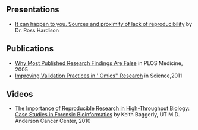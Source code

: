 ## Presentations

* [It can happen to you.
  Sources and proximity of lack of reproducibility](docs/it-can-happen-to-you.pdf)
  by Dr. Ross Hardison
  
## Publications

* [Why Most Published Research Findings Are False](http://journals.plos.org/plosmedicine/article?id=10.1371/journal.pmed.0020124) in PLOS Medicine, 2005
* [Improving Validation Practices in ''Omics'' Research](http://science.sciencemag.org/content/334/6060/1230) in Science,2011
   
## Videos

* [The Importance of Reproducible Research 
  in High-Throughput Biology: Case Studies in Forensic Bioinformatics](http://videolectures.net/cancerbioinformatics2010_baggerly_irrh) by Keith Baggerly, UT M.D. Anderson Cancer Center, 2010
